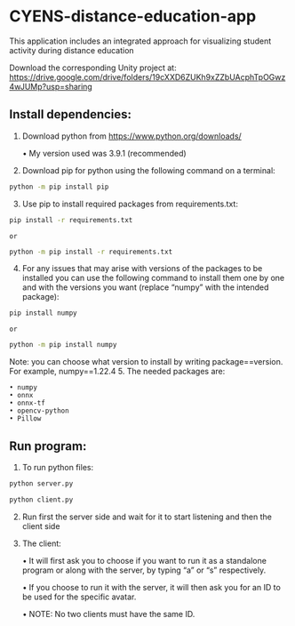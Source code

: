 # CYENS-distance-education-app
This application includes an integrated approach for visualizing student activity during distance education

Download the corresponding Unity project at:
https://drive.google.com/drive/folders/19cXXD6ZUKh9xZZbUAcphTpOGwz4wJUMp?usp=sharing

## Install dependencies:
1. Download python from https://www.python.org/downloads/

    • My version used was 3.9.1 (recommended)
    
2. Download pip for python using the following command on a terminal:
```bash
python -m pip install pip
```

3. Use pip to install required packages from requirements.txt:
```bash
pip install -r requirements.txt
```
    or
```bash
python -m pip install -r requirements.txt
```
4. For any issues that may arise with versions of the packages to be installed you can use the following command to install them one by one and with the versions you want (replace “numpy” with the intended package):
```bash
pip install numpy
```
    or
```bash
python -m pip install numpy
```
Note: you can choose what version to install by writing package==version. For example, numpy==1.22.4
5. The needed packages are:

    • numpy
    • onnx
    • onnx-tf
    • opencv-python
    • Pillow

## Run program:

1. To run python files:
```bash
python server.py
```
```bash
python client.py
```
2. Run first the server side and wait for it to start listening and then the client side

3. The client:

    • It will first ask you to choose if you want to run it as a standalone program or along with the server, by typing “a” or “s” respectively.
    
    • If you choose to run it with the server, it will then ask you for an ID to be used for the specific avatar.
    
    • NOTE: No two clients must have the same ID.
